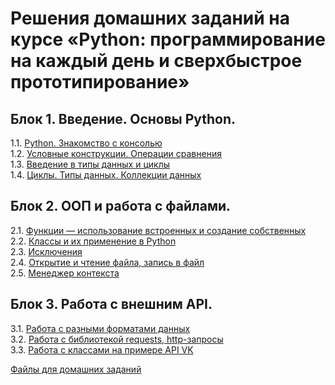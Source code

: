 # Решения домашних заданий на курсе «Python: программирование на каждый день и сверхбыстрое прототипирование»

## Блок 1. Введение. Основы Python.
1.1. [Python. Знакомство с консолью](1.1.python.console/)  
1.2. [Условные конструкции. Операции сравнения](1.2.conditions/)  
1.3. [Введение в типы данных и циклы](1.3.introduce_datatypes/)  
1.4. [Циклы. Типы данных. Коллекции данных](1.4.cycles.datatypes/)

## Блок 2. ООП и работа с файлами.
2.1. [Функции — использование встроенных и создание собственных](2.1.functions/)  
2.2. [Классы и их применение в Python](2.2.classes/)  
2.3. [Исключения](2.3.exceptions/)  
2.4. [Открытие и чтение файла, запись в файл](2.4.files/)    
2.5. [Менеджер контекста](2.5.manager_context/)    

## Блок 3. Работа с внешним API.
3.1. [Работа с разными форматами данных](3.1.formats.json.xml/)  
3.2. [Работа с библиотекой requests, http-запросы](3.2.http.requests/)  
3.3. [Работа с классами на примере API VK](3.3.classes.vk/)

[Файлы для домашних заданий](https://github.com/netology-code/py-homework-basic-files)
